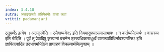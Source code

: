 ```yaml
---
index: 3.4.18
sutra: अलङ्खल्वोः प्रतिषेधयोः प्राचां क्त्वा
vritti: padamanjari
---
```


 ठ्तुमर्थेऽ इत्येव । अलंकृत्वेति । ठमैवाव्ययेनऽ इति नियमादुपपदसमासाभावः । न कर्तव्यमित्यर्थः । वासरूप इति चेदिति । पूर्वं तु प्रैषादिषु कृत्यानां वचनेन ठ्स्त्र्यधिकाराधूर्ध्वं वासरूपविधिर्नावश्यमस्तिऽ इति ज्ञापितत्वादिह तदभावमभिप्रेत्य प्राग्ग्रहणं विकल्पार्थमित्युक्तम् ॥